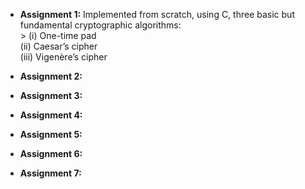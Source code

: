 + **Assignment 1:** Ιmplemented from scratch, using C, three basic but fundamental cryptographic algorithms:<br>
                   > (i)   One-time pad <br>
                    (ii)  Caesar’s cipher <br>
                    (iii) Vigenère’s cipher <br>

+ **Assignment 2:**

+ **Assignment 3:**

+ **Assignment 4:**

+ **Assignment 5:**

+ **Assignment 6:**

+ **Assignment 7:**
